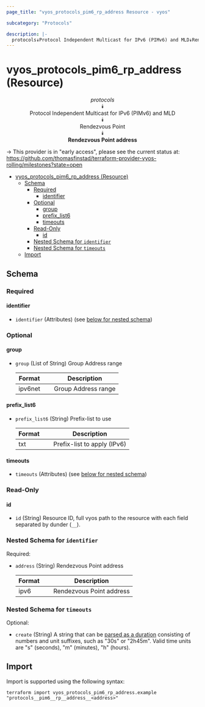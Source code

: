 ```yaml
---
page_title: "vyos_protocols_pim6_rp_address Resource - vyos"

subcategory: "Protocols"

description: |-
  protocols⯯Protocol Independent Multicast for IPv6 (PIMv6) and MLD⯯Rendezvous Point⯯Rendezvous Point address
---
```


# vyos_protocols_pim6_rp_address (Resource)
<center>

*protocols*  
⯯  
Protocol Independent Multicast for IPv6 (PIMv6) and MLD  
⯯  
Rendezvous Point  
⯯  
**Rendezvous Point address**


</center>

-> This provider is in "early access", please see the current status at: https://github.com/thomasfinstad/terraform-provider-vyos-rolling/milestones?state=open

<!--TOC-->

- [vyos_protocols_pim6_rp_address (Resource)](#vyos_protocols_pim6_rp_address-resource)
  - [Schema](#schema)
    - [Required](#required)
      - [identifier](#identifier)
    - [Optional](#optional)
      - [group](#group)
      - [prefix_list6](#prefix_list6)
      - [timeouts](#timeouts)
    - [Read-Only](#read-only)
      - [id](#id)
    - [Nested Schema for `identifier`](#nested-schema-for-identifier)
    - [Nested Schema for `timeouts`](#nested-schema-for-timeouts)
  - [Import](#import)

<!--TOC-->

<!-- schema generated by tfplugindocs -->
## Schema

### Required

#### identifier
- `identifier` (Attributes) (see [below for nested schema](#nestedatt--identifier))

### Optional

#### group
- `group` (List of String) Group Address range

    |  Format   &emsp;|  Description          |
    |-----------|-----------------------|
    |  ipv6net  &emsp;|  Group Address range  |
#### prefix_list6
- `prefix_list6` (String) Prefix-list to use

    |  Format  &emsp;|  Description                  |
    |----------|-------------------------------|
    |  txt     &emsp;|  Prefix-list to apply (IPv6)  |
#### timeouts
- `timeouts` (Attributes) (see [below for nested schema](#nestedatt--timeouts))

### Read-Only

#### id
- `id` (String) Resource ID, full vyos path to the resource with each field separated by dunder (`__`).

<a id="nestedatt--identifier"></a>
### Nested Schema for `identifier`

Required:

- `address` (String) Rendezvous Point address

    |  Format  &emsp;|  Description               |
    |----------|----------------------------|
    |  ipv6    &emsp;|  Rendezvous Point address  |


<a id="nestedatt--timeouts"></a>
### Nested Schema for `timeouts`

Optional:

- `create` (String) A string that can be [parsed as a duration](https://pkg.go.dev/time#ParseDuration) consisting of numbers and unit suffixes, such as &#34;30s&#34; or &#34;2h45m&#34;. Valid time units are &#34;s&#34; (seconds), &#34;m&#34; (minutes), &#34;h&#34; (hours).

## Import

Import is supported using the following syntax:

```shell
terraform import vyos_protocols_pim6_rp_address.example "protocols__pim6__rp__address__<address>"
```
